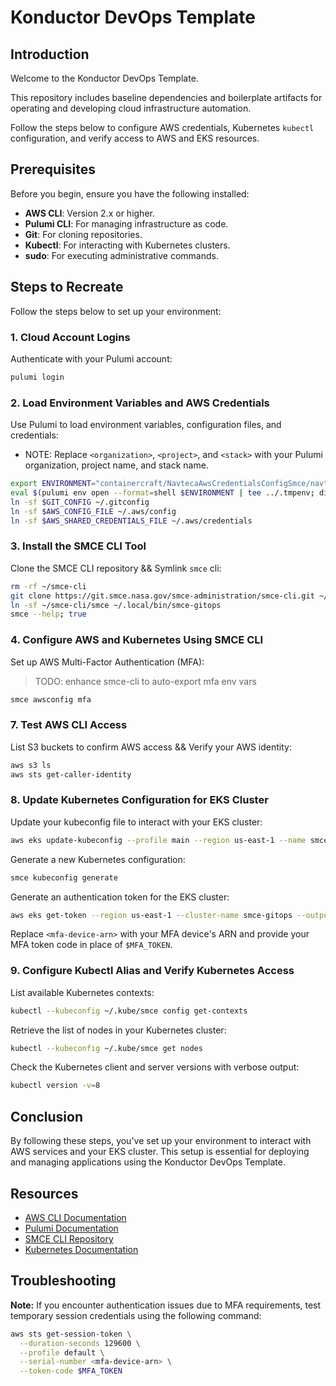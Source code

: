 # Konductor DevOps Template

## Introduction

Welcome to the Konductor DevOps Template.

This repository includes baseline dependencies and boilerplate artifacts for operating and developing cloud infrastructure automation.

Follow the steps below to configure AWS credentials, Kubernetes `kubectl` configuration, and verify access to AWS and EKS resources.

## Prerequisites

Before you begin, ensure you have the following installed:

- **AWS CLI**: Version 2.x or higher.
- **Pulumi CLI**: For managing infrastructure as code.
- **Git**: For cloning repositories.
- **Kubectl**: For interacting with Kubernetes clusters.
- **sudo**: For executing administrative commands.

## Steps to Recreate

Follow the steps below to set up your environment:

### 1. Cloud Account Logins

Authenticate with your Pulumi account:

```bash {"id":"01J97M1349ZY70MQVHDE43DNY5","name":"login","tag":"setup"}
pulumi login

```

### 2. Load Environment Variables and AWS Credentials

Use Pulumi to load environment variables, configuration files, and credentials:

* NOTE: Replace `<organization>`, `<project>`, and `<stack>` with your Pulumi organization, project name, and stack name.

```bash {"id":"01J97M1349ZY70MQVHDGAFVNEB","name":"load-environments-and-secrets","tag":"setup"}
export ENVIRONMENT="containercraft/NavtecaAwsCredentialsConfigSmce/navteca-aws-credentials-config-smce"
eval $(pulumi env open --format=shell $ENVIRONMENT | tee ../.tmpenv; direnv allow)
ln -sf $GIT_CONFIG ~/.gitconfig
ln -sf $AWS_CONFIG_FILE ~/.aws/config
ln -sf $AWS_SHARED_CREDENTIALS_FILE ~/.aws/credentials

```

### 3. Install the SMCE CLI Tool

Clone the SMCE CLI repository && Symlink `smce` cli:

```bash {"id":"01J97M1349ZY70MQVHDMSP1MHQ","name":"install-smce-cli","tag":"setup"}
rm -rf ~/smce-cli
git clone https://git.smce.nasa.gov/smce-administration/smce-cli.git ~/smce-cli
ln -sf ~/smce-cli/smce ~/.local/bin/smce-gitops
smce --help; true

```

### 4. Configure AWS and Kubernetes Using SMCE CLI

Set up AWS Multi-Factor Authentication (MFA):

> TODO: enhance smce-cli to auto-export mfa env vars

```bash {"excludeFromRunAll":"true","id":"01J97M1349ZY70MQVHDT7NEEM1","name":"smce-aws-mfa","tag":"aws"}
smce awsconfig mfa

```

### 7. Test AWS CLI Access

List S3 buckets to confirm AWS access && Verify your AWS identity:

```bash {"excludeFromRunAll":"true","id":"01J97M1349ZY70MQVHE452WAP0","name":"validate-aws-s3-ls","tag":"validate-aws"}
aws s3 ls
aws sts get-caller-identity

```

### 8. Update Kubernetes Configuration for EKS Cluster

Update your kubeconfig file to interact with your EKS cluster:

```bash {"excludeFromRunAll":"true","id":"01J97M1349ZY70MQVHE78ZE70R","name":"aws-get-ops-kubeconfig","tag":"kubeconfig"}
aws eks update-kubeconfig --profile main --region us-east-1 --name smce-gitops

```

Generate a new Kubernetes configuration:

```bash {"excludeFromRunAll":"true","id":"01J97M1349ZY70MQVHDZVHZ3TQ","name":"generate-smce-kubeconfig","tag":"kubeconfig"}
smce kubeconfig generate

```

Generate an authentication token for the EKS cluster:

```bash {"excludeFromRunAll":"true","id":"01J97M1349ZY70MQVHE9A2GZGB","name":"generate-eks-auth-token","tag":"kubeconfig"}
aws eks get-token --region us-east-1 --cluster-name smce-gitops --output json

```

Replace `<mfa-device-arn>` with your MFA device's ARN and provide your MFA token code in place of `$MFA_TOKEN`.

### 9. Configure Kubectl Alias and Verify Kubernetes Access

List available Kubernetes contexts:

```bash {"excludeFromRunAll":"true","id":"01J97M1349ZY70MQVHEE3CJ1YZ","name":"validate-kubeconfig-context-list","tag":"kubeconfig"}
kubectl --kubeconfig ~/.kube/smce config get-contexts

```

Retrieve the list of nodes in your Kubernetes cluster:

```bash {"excludeFromRunAll":"true","id":"01J97M1349ZY70MQVHEGY0QEQW","name":"validate-kube-get-nodes","tag":"kubeconfig"}
kubectl --kubeconfig ~/.kube/smce get nodes

```

Check the Kubernetes client and server versions with verbose output:

```bash {"excludeFromRunAll":"true","id":"01J97M1349ZY70MQVHEHTZNV1Y","name":"validate-kube-get-version","tag":"kubeconfig"}
kubectl version -v=8

```

## Conclusion

By following these steps, you've set up your environment to interact with AWS services and your EKS cluster. This setup is essential for deploying and managing applications using the Konductor DevOps Template.

## Resources

- [AWS CLI Documentation](https://docs.aws.amazon.com/cli/latest/userguide/cli-chap-welcome.html)
- [Pulumi Documentation](https://www.pulumi.com/docs/)
- [SMCE CLI Repository](https://git.smce.nasa.gov/smce-administration/smce-cli)
- [Kubernetes Documentation](https://kubernetes.io/docs/home/)

## Troubleshooting

**Note:** If you encounter authentication issues due to MFA requirements, test temporary session credentials using the following command:

```bash {"id":"01J9CGCF9R0EWGHNN32BMZCGZY"}
aws sts get-session-token \
  --duration-seconds 129600 \
  --profile default \
  --serial-number <mfa-device-arn> \
  --token-code $MFA_TOKEN
```
